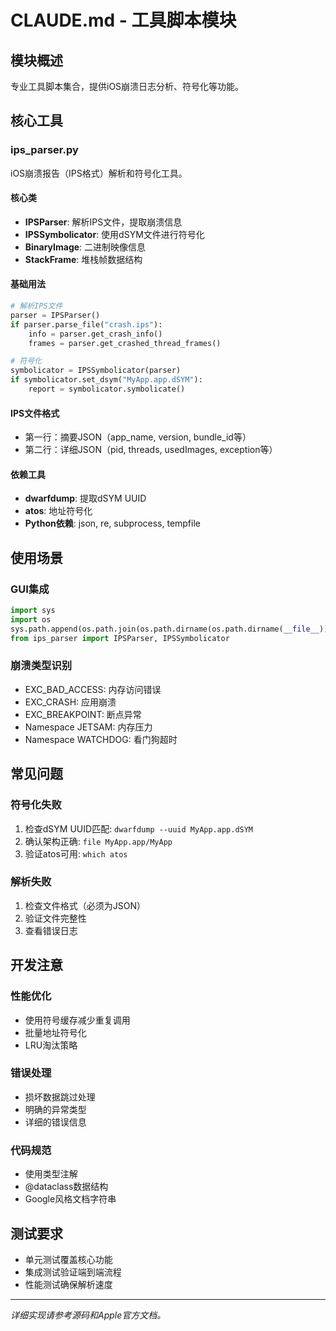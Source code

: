 # CLAUDE.md - 工具脚本模块

## 模块概述
专业工具脚本集合，提供iOS崩溃日志分析、符号化等功能。

## 核心工具

### ips_parser.py
iOS崩溃报告（IPS格式）解析和符号化工具。

#### 核心类
- **IPSParser**: 解析IPS文件，提取崩溃信息
- **IPSSymbolicator**: 使用dSYM文件进行符号化
- **BinaryImage**: 二进制映像信息
- **StackFrame**: 堆栈帧数据结构

#### 基础用法
```python
# 解析IPS文件
parser = IPSParser()
if parser.parse_file("crash.ips"):
    info = parser.get_crash_info()
    frames = parser.get_crashed_thread_frames()

# 符号化
symbolicator = IPSSymbolicator(parser)
if symbolicator.set_dsym("MyApp.app.dSYM"):
    report = symbolicator.symbolicate()
```

#### IPS文件格式
- 第一行：摘要JSON（app_name, version, bundle_id等）
- 第二行：详细JSON（pid, threads, usedImages, exception等）

#### 依赖工具
- **dwarfdump**: 提取dSYM UUID
- **atos**: 地址符号化
- **Python依赖**: json, re, subprocess, tempfile

## 使用场景

### GUI集成
```python
import sys
import os
sys.path.append(os.path.join(os.path.dirname(os.path.dirname(__file__)), 'tools'))
from ips_parser import IPSParser, IPSSymbolicator
```

### 崩溃类型识别
- EXC_BAD_ACCESS: 内存访问错误
- EXC_CRASH: 应用崩溃
- EXC_BREAKPOINT: 断点异常
- Namespace JETSAM: 内存压力
- Namespace WATCHDOG: 看门狗超时

## 常见问题

### 符号化失败
1. 检查dSYM UUID匹配: `dwarfdump --uuid MyApp.app.dSYM`
2. 确认架构正确: `file MyApp.app/MyApp`
3. 验证atos可用: `which atos`

### 解析失败
1. 检查文件格式（必须为JSON）
2. 验证文件完整性
3. 查看错误日志

## 开发注意

### 性能优化
- 使用符号缓存减少重复调用
- 批量地址符号化
- LRU淘汰策略

### 错误处理
- 损坏数据跳过处理
- 明确的异常类型
- 详细的错误信息

### 代码规范
- 使用类型注解
- @dataclass数据结构
- Google风格文档字符串

## 测试要求
- 单元测试覆盖核心功能
- 集成测试验证端到端流程
- 性能测试确保解析速度

---

*详细实现请参考源码和Apple官方文档。*